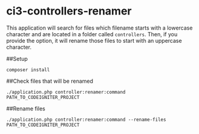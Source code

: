 # ci3-controllers-renamer
This application will search for files which filename starts with a lowercase character and are located in a folder called `controllers`. Then, if you provide the option, it will rename those files to start with an uppercase character.

##Setup

```
composer install
```

##Check files that will be renamed
```
./application.php controller:renamer:command  PATH_TO_CODEIGNITER_PROJECT
```

##Rename files
```
./application.php controller:renamer:command --rename-files PATH_TO_CODEIGNITER_PROJECT
```